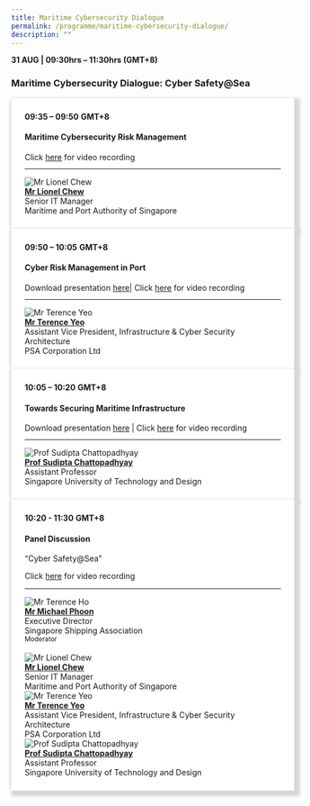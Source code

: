 ```yaml
---
title: Maritime Cybersecurity Dialogue
permalink: /programme/maritime-cybersecurity-dialogue/
description: ""
---
```

<div>
  <b>31 AUG | 09:30hrs – 11:30hrs (GMT+8)</b>
  <h3>Maritime Cybersecurity Dialogue: Cyber Safety@Sea</h3>
</div>

<section>
<div class="bp-container is-fluid">
<div class="row">
<div class="col is-full">
<div class="row">
<div class="col is-12">
<div class="border bg-light h-100 position-relative">
<div class="p-4">
<div class="programme-time"><strong>09:35 – 09:50</strong>&nbsp;<strong>GMT+8</strong></div>
<h4 class="programme-title">Maritime Cybersecurity Risk Management</h4>
Click <a target="_new" href="https://www.youtube.com/watch?v=4PXrkcQCzHg&list=PLtnss4Yyvyab-EnXjVMLNZRF8HRhWKy3b&index=5">here</a> for video recording
<hr class="my-3 border-primary" />
<div class="speakers px-2">
<div class="row">
<div class="col is-6 prog-speaker">
<div class="row">
<div class="col is-4"><img alt="Mr Lionel Chew" src="/images/speakers/lionelchew.png" class="speaker-image mb-4"></div>
<div class="col is-8">
<div class="speaker-name text-ellipsis"><a rel="noopener" href="/speakers/mr-lionel-chew" class="speaker-name text-ellipsis"><strong>Mr Lionel Chew</strong></a></div>
<div class="text-ellipsis speaker-position">Senior IT Manager</div>
<div class="text-ellipsis speaker-company">Maritime and Port Authority of Singapore</div>
</div>
</div>
</div>
</div>
</div>
</div>
</div>
</div>
</div>
</div>
</div>
</div>
</section>

<section>
<div class="bp-container is-fluid">
<div class="row">
<div class="col is-full">
<div class="row">
<div class="col is-12">
<div class="border bg-light h-100 position-relative">
<div class="p-4">
<div class="programme-time"><strong>09:50 – 10:05</strong>&nbsp;<strong>GMT+8</strong></div>
<h4 class="programme-title">Cyber Risk Management in Port</h4>
<p style="margin: 0;">Download presentation <a target="_new" href="/files/Slides22/Maritime-Cyber-Dialogue-CyberRiskInPort-31stAug22 - v1.pdf">here</a>| Click <a target="_new" href="https://www.youtube.com/watch?v=qd9CadmPAc4&list=PLtnss4Yyvyab-EnXjVMLNZRF8HRhWKy3b&index=6">here</a> for video recording</p>
<hr class="my-3 border-primary" />
<div class="speakers px-2">
<div class="row">
<div class="col is-6 prog-speaker">
<div class="row">
<div class="col is-4"><img alt="Mr Terence Yeo" src="/images/Speakers/Terence Yeo.png" class="speaker-image mb-4"></div>
<div class="col is-8">
<div class="speaker-name text-ellipsis"><a rel="noopener" href="/speakers/mr-terence-yeo" class="speaker-name text-ellipsis"><strong>Mr Terence Yeo</strong></a></div>
<div class="text-ellipsis speaker-position">Assistant Vice President, Infrastructure &amp; Cyber Security Architecture</div>
<div class="text-ellipsis speaker-company">PSA Corporation Ltd</div>
</div>
</div>
</div>
</div>
</div>
</div>
</div>
</div>
</div>
</div>
</div>
</div>
</section>

<section>
<div class="bp-container is-fluid">
<div class="row">
<div class="col is-full">
<div class="row">
<div class="col is-12">
<div class="border bg-light h-100 position-relative">
<div class="p-4">
<div class="programme-time"><strong>10:05 – 10:20</strong>&nbsp;<strong>GMT+8</strong></div>
<h4 class="programme-title">Towards Securing Maritime Infrastructure</h4>
<p style="margin: 0;">Download presentation <a target="_new" href="/files/Slides22/iTrust_MPA_sudiptac.pdf">here</a> | Click <a target="_new" href="https://www.youtube.com/watch?v=uRi2H7jlUgo&list=PLtnss4Yyvyab-EnXjVMLNZRF8HRhWKy3b&index=7">here</a> for video recording</p>
<hr class="my-3 border-primary" />
<div class="speakers px-2">
<div class="row">
<div class="col is-6 prog-speaker">
<div class="row">
<div class="col is-4"><img alt="Prof Sudipta Chattopadhyay" src="/images/Speakers/Sudipta Chattopadhyay.png" class="speaker-image mb-4"></div>
<div class="col is-8">
<div class="speaker-name text-ellipsis"><a rel="noopener" href="/speakers/prof-sudipta-chattopadhyay" class="speaker-name text-ellipsis"><strong>Prof Sudipta Chattopadhyay</strong></a></div>
<div class="text-ellipsis speaker-position">Assistant Professor</div>
<div class="text-ellipsis speaker-company">Singapore University of Technology and Design</div>
</div>
</div>
</div>
</div>
</div>
</div>
</div>
</div>
</div>
</div>
</div>
</div>
</section>

<section>
<div class="bp-container is-fluid">
<div class="row">
<div class="col is-full">
<div class="row">
<div class="col is-12">
<div class="border bg-light h-100 position-relative">
<div class="p-4">
<div class="programme-time"><strong>10:20 - 11:30</strong>&nbsp;<strong>GMT+8</strong></div>
<h4 class="programme-title">Panel Discussion</h4>
	“Cyber Safety@Sea”
	<p>Click <a target="_new" href="https://www.youtube.com/watch?v=KBif8Gf4jpg&list=PLtnss4Yyvyab-EnXjVMLNZRF8HRhWKy3b&index=9">here</a> for video recording</p>
<hr class="my-3 border-primary" />
<div class="speakers px-2">
<div class="row">
<div class="col is-6 prog-speaker">
<div class="row">
<div class="col is-4"><img class="speaker-image mb-4" src="/images/Speakers/michael-phoon.png" alt="Mr Terence Ho" /></div>
<div class="col is-8">
<div class="speaker-name text-ellipsis"><a class="speaker-name text-ellipsis" href="/speakers/mr-michael-phoon" rel="noopener"><strong>Mr Michael Phoon</strong></a></div>
<div class="text-ellipsis speaker-position">Executive Director</div>
<div class="text-ellipsis speaker-company">Singapore Shipping Association</div>
<div class="speaker-role text-ellipsis text-muted"><small>Moderator</small></div>
</div>
</div>
</div>
<div class="col is-6 prog-speaker">&nbsp;</div>
</div>
<div class="row">
<div class="col is-6 prog-speaker">
<div class="row">
<div class="col is-4"><img class="speaker-image mb-4" src="/images/speakers/lionelchew.png" alt="Mr Lionel Chew" /></div>
<div class="col is-8">
<div class="speaker-name text-ellipsis"><a class="speaker-name text-ellipsis" href="/speakers/mr-lionel-chew" rel="noopener"><strong>Mr Lionel Chew</strong></a></div>
<div class="text-ellipsis speaker-position">Senior IT Manager</div>
<div class="text-ellipsis speaker-company">Maritime and Port Authority of Singapore</div>
</div>
</div>
</div>
<div class="col is-6 prog-speaker">
<div class="row">
<div class="col is-4"><img class="speaker-image mb-4" src="/images/Speakers/Terence Yeo.png" alt="Mr Terence Yeo" /></div>
<div class="col is-8">
<div class="speaker-name text-ellipsis"><a class="speaker-name text-ellipsis" href="/speakers/mr-terence-yeo" rel="noopener"><strong>Mr Terence Yeo</strong></a></div>
<div class="text-ellipsis speaker-position">Assistant Vice President, Infrastructure & Cyber Security Architecture</div>
<div class="text-ellipsis speaker-company">PSA Corporation Ltd</div>
</div>
</div>
</div>
</div>
<div class="row">
<div class="col is-6 prog-speaker">
<div class="row">
<div class="col is-4"><img class="speaker-image mb-4" src="/images/Speakers/Sudipta Chattopadhyay.png" alt="Prof Sudipta Chattopadhyay" /></div>
<div class="col is-8">
<div class="speaker-name text-ellipsis"><a class="speaker-name text-ellipsis" href="/speakers/prof-sudipta-chattopadhyay" rel="noopener"><strong>Prof Sudipta Chattopadhyay</strong></a></div>
<div class="text-ellipsis speaker-position">Assistant Professor</div>
<div class="text-ellipsis speaker-company">Singapore University of Technology and Design</div>
</div>
</div>
</div>

</div>

</div>
</div>
</div>
</div>
</div>
</div>
</div>
</div>
</section>








<style type="text/css"> 

	hr.my-3{
margin-top: 0.75rem;	
	}

    .is-left{
      text-align: left;
    }
    .content h4{
      font-weight: 500; 
      color: #337B9A !important;
      margin-top: 1rem;
    }
    .bg-light {
      background-color: #fff !important;
      box-shadow: 5px 5px 5px 5px rgb(215 215 215), -5px 0 6px -4px rgb(215 215 215);
    }
    .p-4 {
      padding: 1.5rem!important;
    }
  .content a {text-decoration:none;}
	.content h3 { margin-top: 1rem;}
</style>